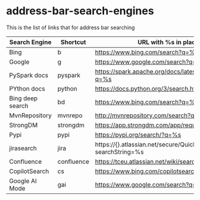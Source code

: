 # address-bar-search-engines
This is the list of links that for address bar searching

| Search Engine | Shortcut | URL with %s in place of query
|---|---|---|
|Bing |b | https://www.bing.com/search?q=%s |
| Google | g | https://www.google.com/search?q=%s |
| PySpark docs | pyspark | https://spark.apache.org/docs/latest/api/python/search.html?q=%s|
| PYthon docs | python | https://docs.python.org/3/search.html?q=%s |
| Bing deep search | bd | https://www.bing.com/search?q=%s&shm=cr&form=DEEPSH |
| MvnRepository | mvnrepo | http://mvnrepository.com/search?q=%s&ref=opensearch |
| StrongDM | strongdm | https://app.strongdm.com/app/requests/catalog?name=%s |
| Pypi | pypi | https://pypi.org/search/?q=%s |
| jirasearch | jira | https://{}.atlassian.net/secure/QuickSearch.jspa?searchString=%s | 
| Confluence | confluence | https://tceu.atlassian.net/wiki/search?text=%s |
| CopilotSearch | cs | https://www.bing.com/copilotsearch?q=%s |
| Google AI Mode | gai | https://www.google.com/search?q=%s&udm=50 |

